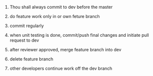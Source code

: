 1. Thou shall always commit to dev before the master
2. do feature work only in or own feture branch
3. commit regularly
4. when unit testing is done, commit/push final changes and initiate pull request to dev
5. after reviewer approved, merge feature branch into dev
6. delete feature branch

10. other developers continue work off the dev branch 

